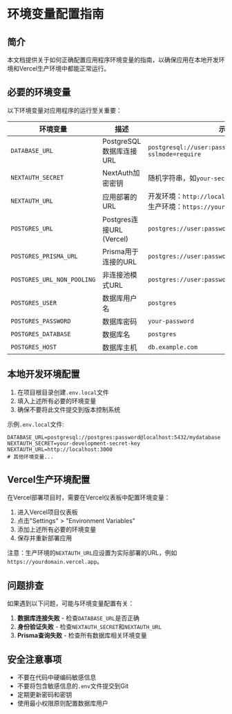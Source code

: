 # 环境变量配置指南

## 简介

本文档提供关于如何正确配置应用程序环境变量的指南，以确保应用在本地开发环境和Vercel生产环境中都能正常运行。

## 必要的环境变量

以下环境变量对应用程序的运行至关重要：

| 环境变量 | 描述 | 示例 |
|---------|------|------|
| `DATABASE_URL` | PostgreSQL数据库连接URL | `postgresql://user:password@host:port/dbname?sslmode=require` |
| `NEXTAUTH_SECRET` | NextAuth加密密钥 | 随机字符串，如`your-secret-key` |
| `NEXTAUTH_URL` | 应用部署的URL | 开发环境：`http://localhost:3000`<br>生产环境：`https://yourdomain.com` |
| `POSTGRES_URL` | Postgres连接URL (Vercel) | `postgres://user:password@host:port/dbname` |
| `POSTGRES_PRISMA_URL` | Prisma用于连接的URL | `postgres://user:password@host:port/dbname` |
| `POSTGRES_URL_NON_POOLING` | 非连接池模式URL | `postgres://user:password@host:port/dbname` |
| `POSTGRES_USER` | 数据库用户名 | `postgres` |
| `POSTGRES_PASSWORD` | 数据库密码 | `your-password` |
| `POSTGRES_DATABASE` | 数据库名 | `postgres` |
| `POSTGRES_HOST` | 数据库主机 | `db.example.com` |

## 本地开发环境配置

1. 在项目根目录创建`.env.local`文件
2. 填入上述所有必要的环境变量
3. 确保不要将此文件提交到版本控制系统

示例`.env.local`文件:

```
DATABASE_URL=postgresql://postgres:password@localhost:5432/mydatabase
NEXTAUTH_SECRET=your-development-secret-key
NEXTAUTH_URL=http://localhost:3000
# 其他环境变量...
```

## Vercel生产环境配置

在Vercel部署项目时，需要在Vercel仪表板中配置环境变量：

1. 进入Vercel项目仪表板
2. 点击"Settings" > "Environment Variables"
3. 添加上述所有必要的环境变量
4. 保存并重新部署应用

注意：生产环境的`NEXTAUTH_URL`应设置为实际部署的URL，例如`https://yourdomain.vercel.app`。

## 问题排查

如果遇到以下问题，可能与环境变量配置有关：

1. **数据库连接失败** - 检查`DATABASE_URL`是否正确
2. **身份验证失败** - 检查`NEXTAUTH_SECRET`和`NEXTAUTH_URL`
3. **Prisma查询失败** - 检查所有数据库相关环境变量

## 安全注意事项

- 不要在代码中硬编码敏感信息
- 不要将包含敏感信息的`.env`文件提交到Git
- 定期更新密码和密钥
- 使用最小权限原则配置数据库用户 